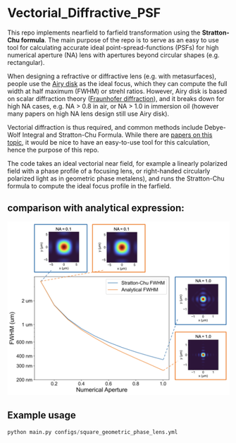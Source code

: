 # Vectorial_Diffractive_PSF

This repo implements nearfield to farfield transformation using the **Stratton-Chu formula**. The main purpose of the repo is to serve as an easy to use tool for calculating accurate ideal point-spread-functions (PSFs) for high numerical aperture (NA) lens with apertures beyond circular shapes (e.g. rectangular).

When designing a refractive or diffractive lens (e.g. with metasurfaces), people use the [Airy disk](https://en.wikipedia.org/wiki/Airy_disk) as the ideal focus, which they can compute the full width at half maximum (FWHM) or strehl ratios. However, Airy disk is based on scalar diffraction theory ([Fraunhofer diffraction](https://en.wikipedia.org/wiki/Fraunhofer_diffraction_equation)), and it breaks down for high NA cases, e.g. NA  > 0.8 in air, or NA > 1.0 in immersion oil (however many papers on high NA lens design still use Airy disk).

Vectorial diffraction is thus required, and common methods include Debye-Wolf Integral and Stratton-Chu Formula. While there are [papers on this topic](https://opg.optica.org/directpdfaccess/80aa040f-adee-47f0-a5a8fba57d982be8_383248/josaa-35-4-526.pdf?da=1&id=383248&seq=0&mobile=no), it would be nice to have an easy-to-use tool for this calculation, hence the purpose of this repo. 

The code takes an ideal vectorial near field, for example a linearly polarized field with a phase profile of a focusing lens, or right-handed circularly polarized light as in geometric phase metalens), and runs the Stratton-Chu formula to compute the ideal focus profile in the farfield.

## comparison with analytical expression:
<img src="pics/stratton_chu_vs_analytical.png" alt="Description" width="900"/>

## Example usage
```python
python main.py configs/square_geometric_phase_lens.yml
```
